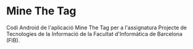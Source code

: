 # Mine The Tag

Codi Android de l'aplicació Mine The Tag per a l'assignatura Projecte de Tecnologies de la Informació de la Facultat d'Informàtica de Barcelona (FIB).
